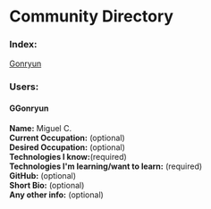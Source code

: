 # Community Directory
### Index:
[Gonryun](#ggonryun)


### Users:

#### GGonryun
  __Name:__ Miguel C.  
  __Current Occupation:__ (optional)  
  __Desired Occupation:__ (optional)  
  __Technologies I know:__(required)  
  __Technologies I'm learning/want to learn:__ (required)  
  __GitHub:__ (optional)  
  __Short Bio:__ (optional)  
  __Any other info:__ (optional)  

